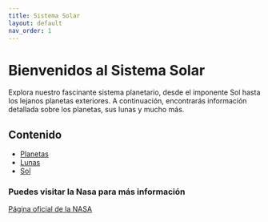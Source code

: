 ```yaml
---
title: Sistema Solar
layout: default
nav_order: 1
---
```


# Bienvenidos al Sistema Solar

Explora nuestro fascinante sistema planetario, desde el imponente Sol hasta los lejanos planetas exteriores. A continuación, encontrarás información detallada sobre los planetas, sus lunas y mucho más.

## Contenido

- [Planetas](planetas.md)
- [Lunas](lunas.md)
- [Sol](sol.md)

### Puedes visitar la Nasa para más información

[Página oficial de la NASA](https://www.nasa.gov)
